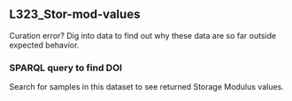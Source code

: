 ## L323_Stor-mod-values

Curation error? Dig into data to find out why these data are so far outside expected behavior.


### SPARQL query to find DOI

Search for samples in this dataset to see returned Storage Modulus values.

